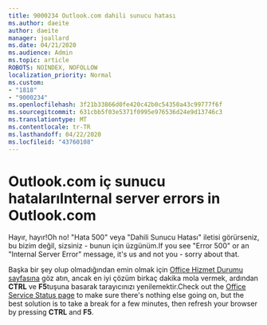 ```yaml
---
title: 9000234 Outlook.com dahili sunucu hatası
ms.author: daeite
author: daeite
manager: joallard
ms.date: 04/21/2020
ms.audience: Admin
ms.topic: article
ROBOTS: NOINDEX, NOFOLLOW
localization_priority: Normal
ms.custom:
- "1818"
- "9000234"
ms.openlocfilehash: 3f21b33866d0fe420c42b0c54350a43c99777f6f
ms.sourcegitcommit: 631cbb5f03e5371f0995e976536d24e9d13746c3
ms.translationtype: MT
ms.contentlocale: tr-TR
ms.lasthandoff: 04/22/2020
ms.locfileid: "43760108"
---
```

# <a name="internal-server-errors-in-outlookcom"></a><span data-ttu-id="86b4f-102">Outlook.com iç sunucu hataları</span><span class="sxs-lookup"><span data-stu-id="86b4f-102">Internal server errors in Outlook.com</span></span>

<span data-ttu-id="86b4f-103">Hayır, hayır!</span><span class="sxs-lookup"><span data-stu-id="86b4f-103">Oh no!</span></span> <span data-ttu-id="86b4f-104">"Hata 500" veya "Dahili Sunucu Hatası" iletisi görürseniz, bu bizim değil, sizsiniz - bunun için üzgünüm.</span><span class="sxs-lookup"><span data-stu-id="86b4f-104">If you see "Error 500" or an "Internal Server Error" message, it's us and not you - sorry about that.</span></span>

<span data-ttu-id="86b4f-105">Başka bir şey olup olmadığından emin olmak için [Office Hizmet Durumu sayfasına](https://portal.office.com/servicestatus) göz atın, ancak en iyi çözüm birkaç dakika mola vermek, ardından **CTRL** ve **F5**tuşuna basarak tarayıcınızı yenilemektir.</span><span class="sxs-lookup"><span data-stu-id="86b4f-105">Check out the [Office Service Status page](https://portal.office.com/servicestatus) to make sure there's nothing else going on, but the best solution is to take a break for a few minutes, then refresh your browser by pressing **CTRL** and **F5**.</span></span>